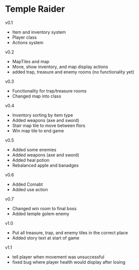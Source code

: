 # Temple Raider
v0.1
- Item and inventory system
- Player class
- Actions system

v0.2
- MapTiles and map
- Move, show inventory, and map display actions
- added trap, treasure and enemy rooms (no functionality yet)

v0.3
- Functionality for trap/treasure rooms
- Changed map into class

v0.4
- Inventory sorting by item type 
- Added weapons (axe and sword)
- Stair map tile to move between flors
- Win map tile to end game

v0.5
- Added some enemies
- Added weapons (axe and sword)
- Added heal potion
- Rebalanced apple and banadges

v0.6
- Added Comabt
- Added use action

v0.7
- Changed win room to final boss
- Added temple golem enemy

v1.0
- Put all treasure, trap, and enemy tiles in the correct place
- Added story text at start of game

v1.1
- tell player when movement was unsuccessful
- fixed bug where player health would display after losing